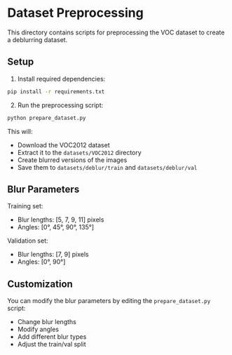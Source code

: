# Dataset Preprocessing

This directory contains scripts for preprocessing the VOC dataset to create a deblurring dataset.

## Setup

1. Install required dependencies:
```bash
pip install -r requirements.txt
```

2. Run the preprocessing script:
```bash
python prepare_dataset.py
```

This will:
- Download the VOC2012 dataset
- Extract it to the `datasets/VOC2012` directory
- Create blurred versions of the images
- Save them to `datasets/deblur/train` and `datasets/deblur/val`

## Blur Parameters

Training set:
- Blur lengths: [5, 7, 9, 11] pixels
- Angles: [0°, 45°, 90°, 135°]

Validation set:
- Blur lengths: [7, 9] pixels
- Angles: [0°, 90°]

## Customization

You can modify the blur parameters by editing the `prepare_dataset.py` script:
- Change blur lengths
- Modify angles
- Add different blur types
- Adjust the train/val split 